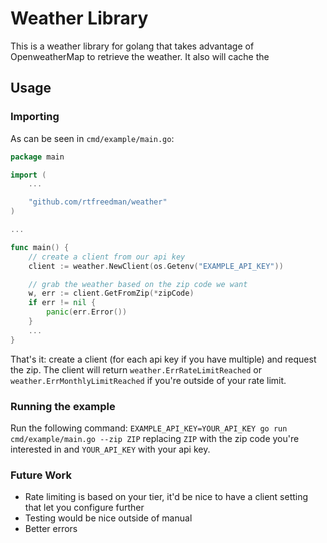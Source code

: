 # Weather Library
This is a weather library for golang that takes advantage of OpenweatherMap to retrieve the weather. It also will cache the 
## Usage
### Importing
As can be seen in `cmd/example/main.go`:
```go
package main

import (
    ...

	"github.com/rtfreedman/weather"
)

...

func main() {
	// create a client from our api key
	client := weather.NewClient(os.Getenv("EXAMPLE_API_KEY"))

	// grab the weather based on the zip code we want
	w, err := client.GetFromZip(*zipCode)
	if err != nil {
		panic(err.Error())
	}
    ...
}
```
That's it: create a client (for each api key if you have multiple) and request the zip. The client will return `weather.ErrRateLimitReached` or `weather.ErrMonthlyLimitReached` if you're outside of your rate limit.

### Running the example
Run the following command: `EXAMPLE_API_KEY=YOUR_API_KEY go run cmd/example/main.go --zip ZIP` replacing `ZIP` with the zip code you're interested in and `YOUR_API_KEY` with your api key.

### Future Work
- Rate limiting is based on your tier, it'd be nice to have a client setting that let you configure further
- Testing would be nice outside of manual
- Better errors